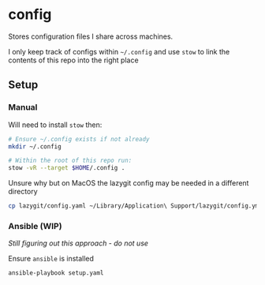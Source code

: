 # config

Stores configuration files I share across machines.

I only keep track of configs within `~/.config` and use `stow` to link
the contents of this repo into the right place

## Setup

### Manual

Will need to install `stow` then:

```bash
# Ensure ~/.config exists if not already
mkdir ~/.config

# Within the root of this repo run:
stow -vR --target $HOME/.config .
```

Unsure why but on MacOS the lazygit config may be needed in a different directory

```bash
cp lazygit/config.yaml ~/Library/Application\ Support/lazygit/config.yml
```

### Ansible (WIP)

_Still figuring out this approach - do not use_

Ensure `ansible` is installed

```bash
ansible-playbook setup.yaml
```
